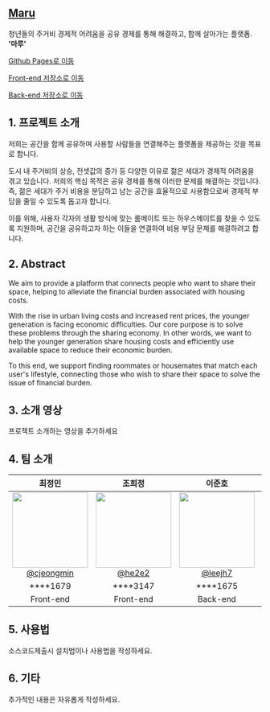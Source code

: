 ## [Maru](https://kookmin-sw.github.io/capstone-2024-02)

청년들의 주거비 경제적 어려움을 공유 경제를 통해 해결하고, 함께 살아가는 플랫폼. **'마루'**

[Github Pages로 이동](https://kookmin-sw.github.io/capstone-2024-02)

[Front-end 저장소로 이동](https://github.com/capstone-maru/maru-front-end)

[Back-end 저장소로 이동](https://github.com/capstone-maru/maru-back-end)

## 1. 프로젝트 소개

저희는 공간을 함께 공유하며 사용할 사람들을 연결해주는 플랫폼을 제공하는 것을 목표로 합니다. 

도시 내 주거비의 상승, 전셋값의 증가 등 다양한 이유로 젊은 세대가 경제적 어려움을 겪고 있습니다. 저희의 핵심 목적은 공유 경제를 통해 이러한 문제를 해결하는 것입니다. 즉, 젊은 세대가 주거 비용을 분담하고 남는 공간을 효율적으로 사용함으로써 경제적 부담을 줄일 수 있도록 돕고자 합니다.

이를 위해, 사용자 각자의 생활 방식에 맞는 룸메이트 또는 하우스메이트를 찾을 수 있도록 지원하며, 공간을 공유하고자 하는 이들을 연결하여 비용 부담 문제를 해결하려고 합니다.

## 2. Abstract

We aim to provide a platform that connects people who want to share their space, helping to alleviate the financial burden associated with housing costs.

With the rise in urban living costs and increased rent prices, the younger generation is facing economic difficulties. Our core purpose is to solve these problems through the sharing economy. In other words, we want to help the younger generation share housing costs and efficiently use available space to reduce their economic burden.

To this end, we support finding roommates or housemates that match each user's lifestyle, connecting those who wish to share their space to solve the issue of financial burden.

## 3. 소개 영상

프로젝트 소개하는 영상을 추가하세요

## 4. 팀 소개

<div align="center">

|                                                              **최정민**                                                              |                                                          **조희정**                                                          |                                                           **이준호**                                                           |                                                                **정연수**                                                                |
|:--------------------------------------------------------------------------------------------------------------------------------------:|:------------------------------------------------------------------------------------------------------------------------------:|:--------------------------------------------------------------------------------------------------------------------------------:|:------------------------------------------------------------------------------------------------------------------------------------------:|
| [<img src="https://avatars.githubusercontent.com/u/55117867?v=4" height=150 width=150> <br/> @cjeongmin](https://github.com/cjeongmin) | [<img src="https://avatars.githubusercontent.com/u/66050038?v=4" height=150 width=150> <br/> @he2e2](https://github.com/he2e2) | [<img src="https://avatars.githubusercontent.com/u/39540595?v=4" height=150 width=150> <br/> @leejh7](https://github.com/leejh7) | [<img src="https://avatars.githubusercontent.com/u/52970725?v=4" height=150 width=150> <br/> @cheesecrust](https://github.com/cheesecrust) |
|****1679|****3147|****1675|****1665|
|Front-end|Front-end|Back-end|Back-end|

</div>

## 5. 사용법

소스코드제출시 설치법이나 사용법을 작성하세요.

## 6. 기타

추가적인 내용은 자유롭게 작성하세요.

